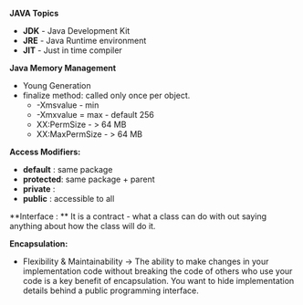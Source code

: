 **JAVA Topics**
 * **JDK** - Java Development Kit
 * **JRE** - Java Runtime environment
 * **JIT** - Just in time compiler

**Java Memory Management**
   * Young Generation
   * finalize method: called only once per object.
     * -Xmsvalue  - min
     * -Xmxvalue = max - default 256
     * XX:PermSize - > 64 MB
     * XX:MaxPermSize - > 64 MB
    
**Access Modifiers:**
 * **default** : same package
 * **protected**: same package + parent
 * **private** :
 * **public** : accessible to all    
 
 
**Interface : ** It is a contract - what a class can do with out saying anything about how the class will do it.

**Encapsulation:**  
   * Flexibility & Maintainability -> The ability to make changes in your implementation code without breaking the
     code of others who use your code is a key benefit of encapsulation. You want to hide implementation details 
     behind a public programming interface.